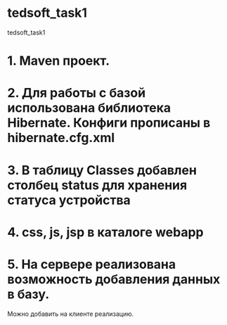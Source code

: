 # tedsoft_task1
tedsoft_task1

# 1. Maven проект. 
# 2. Для работы с базой использована библиотека Hibernate. Конфиги прописаны в hibernate.cfg.xml 
# 3. В таблицу Classes добавлен столбец status для хранения статуса устройства 
# 4. css, js, jsp в каталоге webapp 
# 5. На сервере реализована возможность добавления данных в базу. 
Можно добавить на клиенте реализацию.
